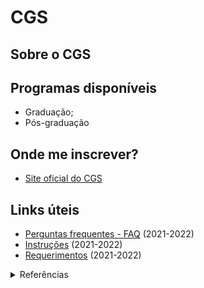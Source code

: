# CGS

## Sobre o CGS


## Programas disponíveis
- Graduação;
- Pós-graduação


## Onde me inscrever?
- [Site oficial do CGS](http://br.china-embassy.org/por/)

## Links úteis
- [Perguntas frequentes - FAQ](./attachments/faq-2022.md) (2021-2022)
- [Instruções](./attachments/instructions-2022-2023.md) (2021-2022)
- [Requerimentos](./attachments/requirements-2022-2023.md) (2021-2022)


<details>
  <summary>Referências</summary>
  <ul>
    <li> China
      <ul>
       <li><a href="#">https://www.br.emb-japan.go.jp/itpr_pt/bolsas_programas.html</a></li>
       <li><a href="#">https://www.campuschina.org/index.html</a></li>
      </ul>
    </li>
  </ul>
</details>
